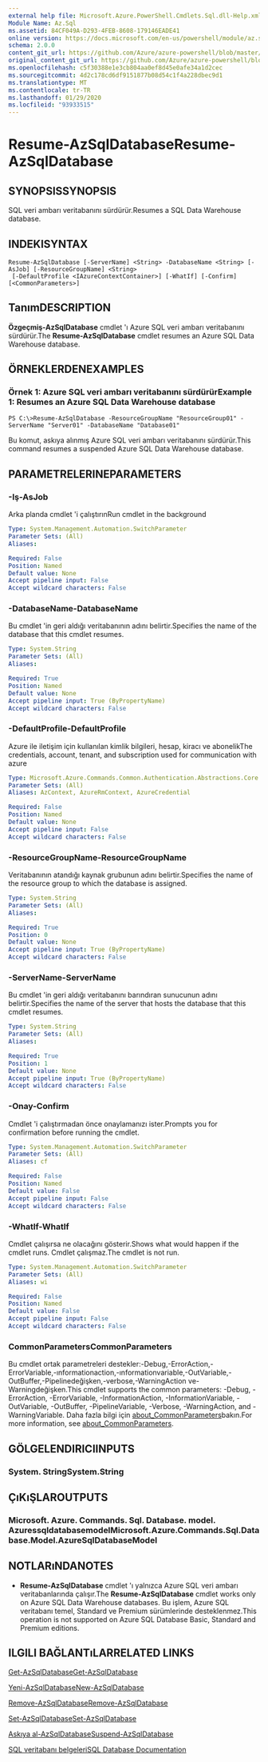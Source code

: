 ```yaml
---
external help file: Microsoft.Azure.PowerShell.Cmdlets.Sql.dll-Help.xml
Module Name: Az.Sql
ms.assetid: 84CF049A-D293-4FEB-8608-179146EADE41
online version: https://docs.microsoft.com/en-us/powershell/module/az.sql/resume-azsqldatabase
schema: 2.0.0
content_git_url: https://github.com/Azure/azure-powershell/blob/master/src/Sql/Sql/help/Resume-AzSqlDatabase.md
original_content_git_url: https://github.com/Azure/azure-powershell/blob/master/src/Sql/Sql/help/Resume-AzSqlDatabase.md
ms.openlocfilehash: c5f30388e1e3cb804aa0ef8d45e0afe34a1d2cec
ms.sourcegitcommit: 4d2c178cd6df9151877b08d54c1f4a228dbec9d1
ms.translationtype: MT
ms.contentlocale: tr-TR
ms.lasthandoff: 01/29/2020
ms.locfileid: "93933515"
---
```

# <span data-ttu-id="daed0-101">Resume-AzSqlDatabase</span><span class="sxs-lookup"><span data-stu-id="daed0-101">Resume-AzSqlDatabase</span></span>

## <span data-ttu-id="daed0-102">SYNOPSIS</span><span class="sxs-lookup"><span data-stu-id="daed0-102">SYNOPSIS</span></span>
<span data-ttu-id="daed0-103">SQL veri ambarı veritabanını sürdürür.</span><span class="sxs-lookup"><span data-stu-id="daed0-103">Resumes a SQL Data Warehouse database.</span></span>

## <span data-ttu-id="daed0-104">INDEKI</span><span class="sxs-lookup"><span data-stu-id="daed0-104">SYNTAX</span></span>

```
Resume-AzSqlDatabase [-ServerName] <String> -DatabaseName <String> [-AsJob] [-ResourceGroupName] <String>
 [-DefaultProfile <IAzureContextContainer>] [-WhatIf] [-Confirm] [<CommonParameters>]
```

## <span data-ttu-id="daed0-105">Tanım</span><span class="sxs-lookup"><span data-stu-id="daed0-105">DESCRIPTION</span></span>
<span data-ttu-id="daed0-106">**Özgeçmiş-AzSqlDatabase** cmdlet 'ı Azure SQL veri ambarı veritabanını sürdürür.</span><span class="sxs-lookup"><span data-stu-id="daed0-106">The **Resume-AzSqlDatabase** cmdlet resumes an Azure SQL Data Warehouse database.</span></span>

## <span data-ttu-id="daed0-107">ÖRNEKLERDEN</span><span class="sxs-lookup"><span data-stu-id="daed0-107">EXAMPLES</span></span>

### <span data-ttu-id="daed0-108">Örnek 1: Azure SQL veri ambarı veritabanını sürdürür</span><span class="sxs-lookup"><span data-stu-id="daed0-108">Example 1: Resumes an Azure SQL Data Warehouse database</span></span>
```
PS C:\>Resume-AzSqlDatabase -ResourceGroupName "ResourceGroup01" -ServerName "Server01" -DatabaseName "Database01"
```

<span data-ttu-id="daed0-109">Bu komut, askıya alınmış Azure SQL veri ambarı veritabanını sürdürür.</span><span class="sxs-lookup"><span data-stu-id="daed0-109">This command resumes a suspended Azure SQL Data Warehouse database.</span></span>

## <span data-ttu-id="daed0-110">PARAMETRELERINE</span><span class="sxs-lookup"><span data-stu-id="daed0-110">PARAMETERS</span></span>

### <span data-ttu-id="daed0-111">-Iş</span><span class="sxs-lookup"><span data-stu-id="daed0-111">-AsJob</span></span>
<span data-ttu-id="daed0-112">Arka planda cmdlet 'i çalıştırın</span><span class="sxs-lookup"><span data-stu-id="daed0-112">Run cmdlet in the background</span></span>

```yaml
Type: System.Management.Automation.SwitchParameter
Parameter Sets: (All)
Aliases:

Required: False
Position: Named
Default value: None
Accept pipeline input: False
Accept wildcard characters: False
```

### <span data-ttu-id="daed0-113">-DatabaseName</span><span class="sxs-lookup"><span data-stu-id="daed0-113">-DatabaseName</span></span>
<span data-ttu-id="daed0-114">Bu cmdlet 'in geri aldığı veritabanının adını belirtir.</span><span class="sxs-lookup"><span data-stu-id="daed0-114">Specifies the name of the database that this cmdlet resumes.</span></span>

```yaml
Type: System.String
Parameter Sets: (All)
Aliases:

Required: True
Position: Named
Default value: None
Accept pipeline input: True (ByPropertyName)
Accept wildcard characters: False
```

### <span data-ttu-id="daed0-115">-DefaultProfile</span><span class="sxs-lookup"><span data-stu-id="daed0-115">-DefaultProfile</span></span>
<span data-ttu-id="daed0-116">Azure ile iletişim için kullanılan kimlik bilgileri, hesap, kiracı ve abonelik</span><span class="sxs-lookup"><span data-stu-id="daed0-116">The credentials, account, tenant, and subscription used for communication with azure</span></span>

```yaml
Type: Microsoft.Azure.Commands.Common.Authentication.Abstractions.Core.IAzureContextContainer
Parameter Sets: (All)
Aliases: AzContext, AzureRmContext, AzureCredential

Required: False
Position: Named
Default value: None
Accept pipeline input: False
Accept wildcard characters: False
```

### <span data-ttu-id="daed0-117">-ResourceGroupName</span><span class="sxs-lookup"><span data-stu-id="daed0-117">-ResourceGroupName</span></span>
<span data-ttu-id="daed0-118">Veritabanının atandığı kaynak grubunun adını belirtir.</span><span class="sxs-lookup"><span data-stu-id="daed0-118">Specifies the name of the resource group to which the database is assigned.</span></span>

```yaml
Type: System.String
Parameter Sets: (All)
Aliases:

Required: True
Position: 0
Default value: None
Accept pipeline input: True (ByPropertyName)
Accept wildcard characters: False
```

### <span data-ttu-id="daed0-119">-ServerName</span><span class="sxs-lookup"><span data-stu-id="daed0-119">-ServerName</span></span>
<span data-ttu-id="daed0-120">Bu cmdlet 'in geri aldığı veritabanını barındıran sunucunun adını belirtir.</span><span class="sxs-lookup"><span data-stu-id="daed0-120">Specifies the name of the server that hosts the database that this cmdlet resumes.</span></span>

```yaml
Type: System.String
Parameter Sets: (All)
Aliases:

Required: True
Position: 1
Default value: None
Accept pipeline input: True (ByPropertyName)
Accept wildcard characters: False
```

### <span data-ttu-id="daed0-121">-Onay</span><span class="sxs-lookup"><span data-stu-id="daed0-121">-Confirm</span></span>
<span data-ttu-id="daed0-122">Cmdlet 'i çalıştırmadan önce onaylamanızı ister.</span><span class="sxs-lookup"><span data-stu-id="daed0-122">Prompts you for confirmation before running the cmdlet.</span></span>

```yaml
Type: System.Management.Automation.SwitchParameter
Parameter Sets: (All)
Aliases: cf

Required: False
Position: Named
Default value: False
Accept pipeline input: False
Accept wildcard characters: False
```

### <span data-ttu-id="daed0-123">-WhatIf</span><span class="sxs-lookup"><span data-stu-id="daed0-123">-WhatIf</span></span>
<span data-ttu-id="daed0-124">Cmdlet çalışırsa ne olacağını gösterir.</span><span class="sxs-lookup"><span data-stu-id="daed0-124">Shows what would happen if the cmdlet runs.</span></span>
<span data-ttu-id="daed0-125">Cmdlet çalışmaz.</span><span class="sxs-lookup"><span data-stu-id="daed0-125">The cmdlet is not run.</span></span>

```yaml
Type: System.Management.Automation.SwitchParameter
Parameter Sets: (All)
Aliases: wi

Required: False
Position: Named
Default value: False
Accept pipeline input: False
Accept wildcard characters: False
```

### <span data-ttu-id="daed0-126">CommonParameters</span><span class="sxs-lookup"><span data-stu-id="daed0-126">CommonParameters</span></span>
<span data-ttu-id="daed0-127">Bu cmdlet ortak parametreleri destekler:-Debug,-ErrorAction,-ErrorVariable,-ınformationaction,-ınformationvariable,-OutVariable,-OutBuffer,-Pipelinedeğişken,-verbose,-WarningAction ve-Warningdeğişken.</span><span class="sxs-lookup"><span data-stu-id="daed0-127">This cmdlet supports the common parameters: -Debug, -ErrorAction, -ErrorVariable, -InformationAction, -InformationVariable, -OutVariable, -OutBuffer, -PipelineVariable, -Verbose, -WarningAction, and -WarningVariable.</span></span> <span data-ttu-id="daed0-128">Daha fazla bilgi için [about_CommonParameters](https://go.microsoft.com/fwlink/?LinkID=113216)bakın.</span><span class="sxs-lookup"><span data-stu-id="daed0-128">For more information, see [about_CommonParameters](https://go.microsoft.com/fwlink/?LinkID=113216).</span></span>

## <span data-ttu-id="daed0-129">GÖLGELENDIRICI</span><span class="sxs-lookup"><span data-stu-id="daed0-129">INPUTS</span></span>

### <span data-ttu-id="daed0-130">System. String</span><span class="sxs-lookup"><span data-stu-id="daed0-130">System.String</span></span>

## <span data-ttu-id="daed0-131">ÇıKıŞLAR</span><span class="sxs-lookup"><span data-stu-id="daed0-131">OUTPUTS</span></span>

### <span data-ttu-id="daed0-132">Microsoft. Azure. Commands. Sql. Database. model. Azuressqldatabasemodel</span><span class="sxs-lookup"><span data-stu-id="daed0-132">Microsoft.Azure.Commands.Sql.Database.Model.AzureSqlDatabaseModel</span></span>

## <span data-ttu-id="daed0-133">NOTLARıNDA</span><span class="sxs-lookup"><span data-stu-id="daed0-133">NOTES</span></span>
* <span data-ttu-id="daed0-134">**Resume-AzSqlDatabase** cmdlet 'ı yalnızca Azure SQL veri ambarı veritabanlarında çalışır.</span><span class="sxs-lookup"><span data-stu-id="daed0-134">The **Resume-AzSqlDatabase** cmdlet works only on Azure SQL Data Warehouse databases.</span></span> <span data-ttu-id="daed0-135">Bu işlem, Azure SQL veritabanı temel, Standard ve Premium sürümlerinde desteklenmez.</span><span class="sxs-lookup"><span data-stu-id="daed0-135">This operation is not supported on Azure SQL Database Basic, Standard and Premium editions.</span></span>

## <span data-ttu-id="daed0-136">ILGILI BAĞLANTıLAR</span><span class="sxs-lookup"><span data-stu-id="daed0-136">RELATED LINKS</span></span>

[<span data-ttu-id="daed0-137">Get-AzSqlDatabase</span><span class="sxs-lookup"><span data-stu-id="daed0-137">Get-AzSqlDatabase</span></span>](./Get-AzSqlDatabase.md)

[<span data-ttu-id="daed0-138">Yeni-AzSqlDatabase</span><span class="sxs-lookup"><span data-stu-id="daed0-138">New-AzSqlDatabase</span></span>](./New-AzSqlDatabase.md)

[<span data-ttu-id="daed0-139">Remove-AzSqlDatabase</span><span class="sxs-lookup"><span data-stu-id="daed0-139">Remove-AzSqlDatabase</span></span>](./Remove-AzSqlDatabase.md)

[<span data-ttu-id="daed0-140">Set-AzSqlDatabase</span><span class="sxs-lookup"><span data-stu-id="daed0-140">Set-AzSqlDatabase</span></span>](./Set-AzSqlDatabase.md)

[<span data-ttu-id="daed0-141">Askıya al-AzSqlDatabase</span><span class="sxs-lookup"><span data-stu-id="daed0-141">Suspend-AzSqlDatabase</span></span>](./Suspend-AzSqlDatabase.md)

[<span data-ttu-id="daed0-142">SQL veritabanı belgeleri</span><span class="sxs-lookup"><span data-stu-id="daed0-142">SQL Database Documentation</span></span>](https://docs.microsoft.com/azure/sql-database/)


